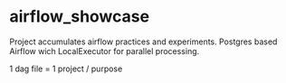 # airflow_showcase

Project accumulates airflow practices and experiments. Postgres based Airflow wich LocalExecutor for parallel processing.

1 dag file = 1 project / purpose
